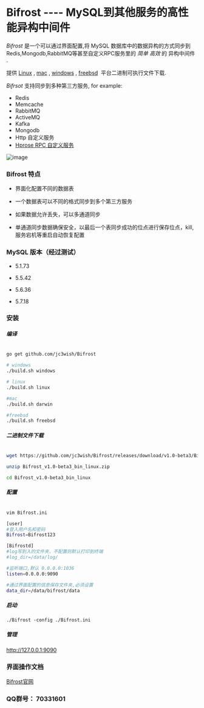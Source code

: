 # Bifrost ---- MySQL到其他服务的高性能异构中间件



*Bifrost* 是一个可以通过界面配置,将 MySQL 数据库中的数据异构的方式同步到Redis,Mongodb,RabbitMQ等甚至自定义RPC服务里的 *简单 高效* 的 异构中间件 .

提供 [Linux](https://github.com/jc3wish/Bifrost/releases) , [mac](https://github.com/jc3wish/Bifrost/releases) , [windows](https://github.com/jc3wish/Bifrost/releases) , [freebsd](https://github.com/jc3wish/Bifrost/releases)  平台二进制可执行文件下载.


*Bifrsot* 支持同步到多种第三方服务, for example:

* Redis
* Memcache
* RabbitMQ
* ActiveMQ
* Kafka
* Mongodb
* Http 自定义服务
* [Hprose RPC 自定义服务](https://github.com/jc3wish/Bifrost/blob/master/hprose_server/tcp_server.go)

![image](https://github.com/jc3wish/Bifrost/blob/master/bifrost1.jpg)

### Bifrost 特点


* 界面化配置不同的数据表

* 一个数据表可以不同的格式同步到多个第三方服务

* 如果数据允许丢失，可以多通道同步

* 单通道同步数据确保安全，以最后一个表同步成功的位点进行保存位点，kill,服务宕机等重启自动恢复配置


### MySQL 版本（经过测试）

* 5.1.73

* 5.5.42

* 5.6.36

* 5.7.18



### 安装

##### 编译

```sh

go get github.com/jc3wish/Bifrost

# windows
./build.sh windows

# linux
./build.sh linux

#mac
./build.sh darwin

#freebsd
./build.sh freebsd

```

##### 二进制文件下载
`````sh

wget https://github.com/jc3wish/Bifrost/releases/download/v1.0-beta3/Bifrost_v1.0-beta3_bin_linux.zip

unzip Bifrost_v1.0-beta3_bin_linux.zip

cd Bifrost_v1.0-beta3_bin_linux

`````

##### 配置
`````sh

vim Bifrost.ini

[user]
#登入用户名和密码
Bifrost=Bifrost123

[Bifrostd]
#log写到入的文件夹，不配置则默认打印到终端
#log_dir=/data/log/

#监听端口,默认 0.0.0.0:1036
listen=0.0.0.0:9090

#通过界面配置的信息保存文件夹,必须设置
data_dir=/data/bifrost/data

`````

##### 启动
`````shell
./Bifrost -config ./Bifrost.ini

`````
##### 管理
http://127.0.0.1:9090


### 界面操作文档
[Bifrost官网](http://www.xbifrost.com/)

### QQ群号： 70331601

